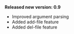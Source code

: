 **Released new version: 0.9**
- Improved argument parsing
- Added add-file feature
- Added del-file feature
